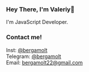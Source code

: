 ### Hey There, I'm Valeriy👋

I'm JavaScript Developer.

### Contact me!

Inst: [@bergamolt](https://www.instagram.com/bergamolt/)   
Telegram: [@bergamolt](https://t.me/bergamolt/)    
Email: bergamolt22@gmail.com   
